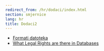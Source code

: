 ```yaml
---
redirect_from: /hr/dodaci/index.html
section: smjernice
lang: hr
title: Dodaci2
---
```


-   [Formati datoteka](file-formats.html)
-   [What Legal Rights are there in Databases](what-legal-ip-rights-are-there-in-databases.html)